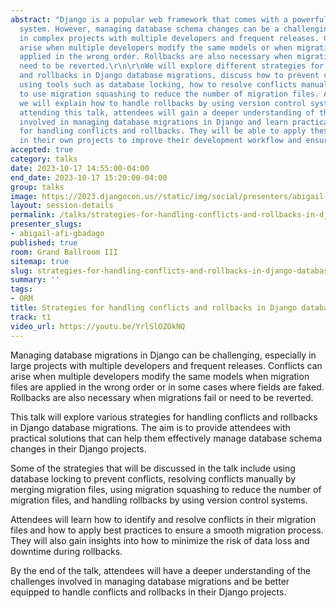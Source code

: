 ```yaml
---
abstract: "Django is a popular web framework that comes with a powerful database migration
  system. However, managing database schema changes can be a challenging task, especially
  in complex projects with multiple developers and frequent releases. Conflicts can
  arise when multiple developers modify the same models or when migration files are
  applied in the wrong order. Rollbacks are also necessary when migrations fail or
  need to be reverted.\r\n\r\nWe will explore different strategies for handling conflicts
  and rollbacks in Django database migrations, discuss how to prevent conflicts by
  using tools such as database locking, how to resolve conflicts manually and how
  to use migration squashing to reduce the number of migration files. Additionally,
  we will explain how to handle rollbacks by using version control systems and backups.\r\n\r\nBy
  attending this talk, attendees will gain a deeper understanding of the challenges
  involved in managing database migrations in Django and learn practical strategies
  for handling conflicts and rollbacks. They will be able to apply these strategies
  in their own projects to improve their development workflow and ensure data integrity."
accepted: true
category: talks
date: 2023-10-17 14:55:00-04:00
end_date: 2023-10-17 15:20:00-04:00
group: talks
image: https://2023.djangocon.us//static/img/social/presenters/abigail-afi-gbadago.png
layout: session-details
permalink: /talks/strategies-for-handling-conflicts-and-rollbacks-in-django-database-migrations/
presenter_slugs:
- abigail-afi-gbadago
published: true
room: Grand Ballroom III
sitemap: true
slug: strategies-for-handling-conflicts-and-rollbacks-in-django-database-migrations
summary: ''
tags:
- ORM
title: Strategies for handling conflicts and rollbacks in Django database migrations
track: t1
video_url: https://youtu.be/YrlSlOZOkNQ
---
```


Managing database migrations in Django can be challenging, especially in large projects with multiple developers and frequent releases. Conflicts can arise when multiple developers modify the same models when migration files are applied in the wrong order or in some cases where fields are faked. Rollbacks are also necessary when migrations fail or need to be reverted.

This talk will explore various strategies for handling conflicts and rollbacks in Django database migrations. The aim is to provide attendees with practical solutions that can help them effectively manage database schema changes in their Django projects.

Some of the strategies that will be discussed in the talk include using database locking to prevent conflicts, resolving conflicts manually by merging migration files, using migration squashing to reduce the number of migration files, and handling rollbacks by using version control systems.

Attendees will learn how to identify and resolve conflicts in their migration files and how to apply best practices to ensure a smooth migration process. They will also gain insights into how to minimize the risk of data loss and downtime during rollbacks.

By the end of the talk, attendees will have a deeper understanding of the challenges involved in managing database migrations and be better equipped to handle conflicts and rollbacks in their Django projects.
